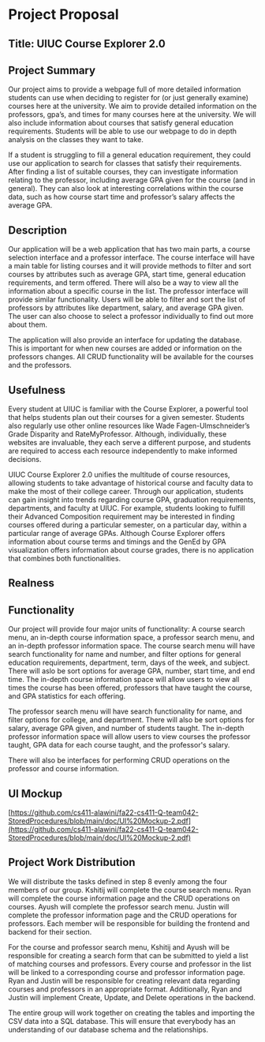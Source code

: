 # Project Proposal
## Title:  UIUC Course Explorer 2.0
## Project Summary
Our project aims to provide a webpage full of more detailed information students can use when deciding to register for (or just generally examine) courses here at the university. We aim to provide detailed information on the professors, gpa’s, and times for many courses here at the university. We will also include information about courses that satisfy general education requirements. Students will be able to use our webpage to do in depth analysis on the classes they want to take.

If a student is struggling to fill a general education requirement, they could use our application to search for classes that satisfy their requirements. After finding a list of suitable courses, they can investigate information relating to the professor, including average GPA given for the course (and in general). They can also look at interesting correlations within the course data, such as how course start time and professor’s salary affects the average GPA.

## Description
Our application will be a web application that has two main parts, a course selection interface and a professor interface. The course interface will have a main table for listing courses and it will provide methods to filter and sort courses by attributes such as average GPA, start time, general education requirements, and term offered. There will also be a way to view all the information about a specific course in the list. The professor interface will provide similar functionality. Users will be able to filter and sort the list of professors by attributes like department, salary, and average GPA given. The user can also choose to select a professor individually to find out more about them.

The application will also provide an interface for updating the database. This is important for when new courses are added or information on the professors changes. All CRUD functionality will be available for the courses and the professors.


## Usefulness
Every student at UIUC is familiar with the Course Explorer, a powerful tool that helps students plan out their courses for a given semester. Students also regularly use other online resources like Wade Fagen-Ulmschneider’s Grade Disparity and RateMyProfessor. Although, individually, these websites are invaluable, they each serve a different purpose, and students are required to access each resource independently to make informed decisions.

UIUC Course Explorer 2.0 unifies the multitude of course resources, allowing students to take advantage of historical course and faculty data to make the most of their college career. Through our application, students can gain insight into trends regarding course GPA, graduation requirements, departments, and faculty at UIUC. For example, students looking to fulfill their Advanced Composition requirement may be interested in finding courses offered during a particular semester, on a particular day, within a particular range of average GPAs. Although Course Explorer offers information about course terms and timings and the GenEd by GPA visualization offers information about course grades, there is no application that combines both functionalities.


## Realness

## Functionality

Our project will provide four major units of functionality: A course search menu, an in-depth course information space, a professor search menu, and an in-depth professor information space. The course search menu will have search functionality for name and number, and filter options for general education requirements, department, term, days of the week, and subject.
There will aslo be sort options for average GPA, number, start time, and end time.
The in-depth course information space will allow users to view all times the course has been offered, professors that have taught the course, and GPA statistics for each offering.

The professor search menu will have search functionality for name, and filter options for college, and department. There will also be sort options for salary, average GPA given, and number of students taught.
The in-depth professor information space will allow users to view courses the professor taught, GPA data for each course taught, and the professor's salary.


There will also be interfaces for performing CRUD operations on the professor and course information.

## UI Mockup
[https://github.com/cs411-alawini/fa22-cs411-Q-team042-StoredProcedures/blob/main/doc/UI%20Mockup-2.pdf](https://github.com/cs411-alawini/fa22-cs411-Q-team042-StoredProcedures/blob/main/doc/UI%20Mockup-2.pdf)

## Project Work Distribution
We will distribute the tasks defined in step 8 evenly among the four members of our group. Kshitij will complete the course search menu. Ryan will complete the course information page and the CRUD operations on courses. Ayush will complete the professor search menu. Justin will complete the professor information page and the CRUD operations for professors. Each member will be responsible for building the frontend and backend for their section.

For the course and professor search menu, Kshitij and Ayush will be responsible for creating a search form that can be submitted to yield a list of matching courses and professors. Every course and professor in the list will be linked to a corresponding course and professor information page. Ryan and Justin will be responsible for creating relevant data regarding courses and professors in an appropriate format. Additionally, Ryan and Justin will implement Create, Update, and Delete operations in the backend.

The entire group will work together on creating the tables and importing the CSV data into a SQL database. This will ensure that everybody has an understanding of our database schema and the relationships. 

